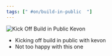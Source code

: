 ```yaml
---
tags: [" #on/build-in-public  "]
---
```


![Kick Off Build in Public Kevon](Kick%20Off%20Build%20in%20Public%20Kevon.png)
- Kicking off build in public with kevon
- Not too happy with this one

